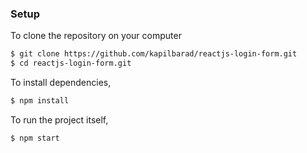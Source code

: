 ### Setup

To clone the repository on your computer 
```bash
$ git clone https://github.com/kapilbarad/reactjs-login-form.git
$ cd reactjs-login-form.git
```

To install dependencies,
```bash
$ npm install
```
<!-- #vasanth -->
To run the project itself,
```bash
$ npm start
```